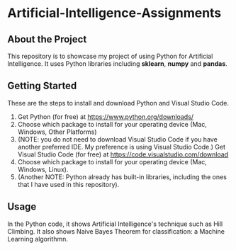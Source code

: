 # Artificial-Intelligence-Assignments

## About the Project
This repository is to showcase my project of using Python for Artificial Intelligence. It uses Python libraries including **sklearn**, **numpy** and **pandas**.

## Getting Started
These are the steps to install and download Python and Visual Studio Code.
  1. Get Python (for free) at https://www.python.org/downloads/
  2. Choose which package to install for your operating device (Mac, Windows, Other Platforms)
  3. (NOTE: you do not need to download Visual Studio Code if you have another preferred IDE. My preference is using Visual Studio Code.) Get Visual Studio Code (for free) at https://code.visualstudio.com/download
  4. Choose which package to install for your operating device (Mac, Windows, Linux).
  5. (Another NOTE: Python already has built-in libraries, including the ones that I have used in this repository).
     
## Usage
In the Python code, it shows Artificial Intelligence's technique such as Hill Climbing. It also shows Naive Bayes Theorem for classification: a Machine Learning algorithmn. 
